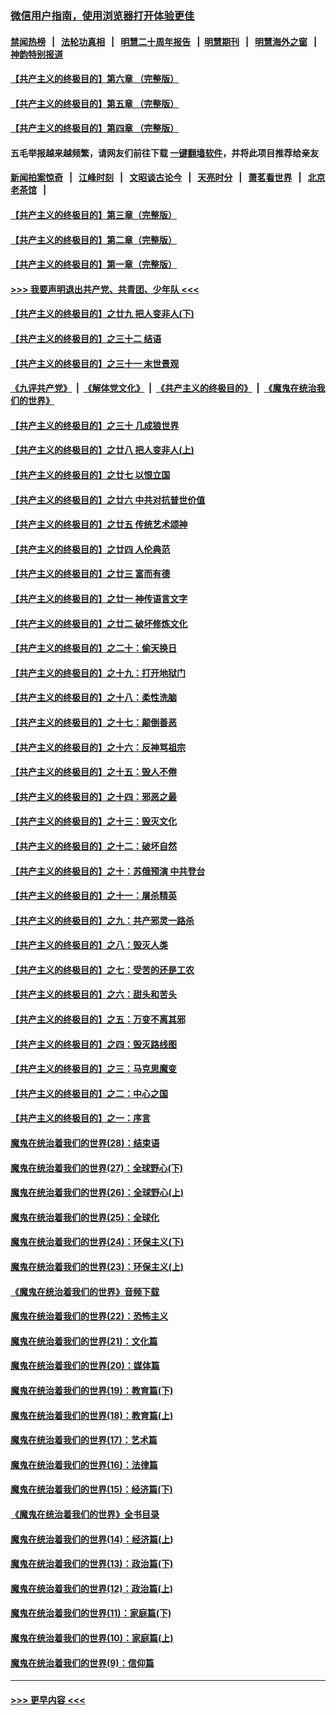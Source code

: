### [微信用户指南，使用浏览器打开体验更佳](https://github.com/gfw-breaker/banned-news1/blob/master/indexes/wechat-guide.md?t=0)
#### [禁闻热榜](热点新闻.md?t=0)  &nbsp;&nbsp;|&nbsp;&nbsp; [法轮功真相](https://github.com/gfw-breaker/truth/blob/master/README.md?t=0) &nbsp;&nbsp;|&nbsp;&nbsp; [明慧二十周年报告](https://github.com/gfw-breaker/mh-reports/blob/master/README.md?t=0) &nbsp;&nbsp;|&nbsp;&nbsp;[明慧期刊](https://github.com/gfw-breaker/mh-qikan) &nbsp;&nbsp;|&nbsp;&nbsp; [明慧海外之窗](https://github.com/gfw-breaker/mh-news/blob/master/README.md?t=0) &nbsp;&nbsp;|&nbsp;&nbsp; [神韵特别报道](https://github.com/gfw-breaker/mh-news/blob/master/shenyun.md?t=0)
#### [【共产主义的终极目的】第六章 （完整版）](../pages/nsc422/n11428913.md?t=02121855) 
#### [【共产主义的终极目的】第五章 （完整版）](../pages/nsc422/n11428912.md?t=02121855) 
#### [【共产主义的终极目的】第四章 （完整版）](../pages/nsc422/n11428907.md?t=02121855) 
#### 五毛举报越来越频繁，请网友们前往下载 [一键翻墙软件](https://github.com/gfw-breaker/ssr-accounts)，并将此项目推荐给亲友
#### [新闻拍案惊奇](https://github.com/gfw-breaker/banned-news1/blob/master/pages/link4.md) &nbsp;&nbsp;|&nbsp;&nbsp; [江峰时刻](https://github.com/gfw-breaker/banned-news1/blob/master/pages/link4.md) &nbsp;&nbsp;|&nbsp;&nbsp; [文昭谈古论今](https://github.com/gfw-breaker/banned-news1/blob/master/pages/link4.md) &nbsp;&nbsp;|&nbsp;&nbsp; [天亮时分](https://github.com/gfw-breaker/banned-news1/blob/master/pages/link4.md) &nbsp;&nbsp;|&nbsp;&nbsp; [萧茗看世界](https://github.com/gfw-breaker/banned-news1/blob/master/pages/link4.md) &nbsp;&nbsp;|&nbsp;&nbsp; [北京老茶馆](https://github.com/gfw-breaker/banned-news1/blob/master/pages/link4.md) &nbsp;&nbsp;|&nbsp;&nbsp; 
#### [【共产主义的终极目的】第三章（完整版）](../pages/nsc422/n11428848.md?t=02121855) 
#### [【共产主义的终极目的】第二章（完整版）](../pages/nsc422/n11428831.md?t=02121855) 
#### [【共产主义的终极目的】第一章（完整版）](../pages/nsc422/n11417651.md?t=02121855) 
#### [>>> 我要声明退出共产党、共青团、少年队 <<<](https://github.com/begood0513/goodnews/blob/master/quit/letter.md) 
#### [【共产主义的终极目的】之廿九 把人变非人(下)](../pages/nsc422/n11344140.md?t=02121855) 
#### [【共产主义的终极目的】之三十二 结语](../pages/nsc422/n11360535.md?t=02121855) 
#### [【共产主义的终极目的】之三十一 末世景观](../pages/nsc422/n11351129.md?t=02121855) 
#### [《九评共产党》](https://github.com/begood0513/9ping.md/blob/master/README.md) &nbsp;|&nbsp; [《解体党文化》](../../../../jtdwh.md/blob/master/README.md)  &nbsp;|&nbsp; [《共产主义的终极目的》](../../../../gczydzjmd.md/blob/master/README.md) &nbsp;|&nbsp; [《魔鬼在统治我们的世界》](../../../../mgztzwmdsj.md/blob/master/README.md) 
#### [【共产主义的终极目的】之三十 几成狼世界](../pages/nsc422/n11348280.md?t=02121855) 
#### [【共产主义的终极目的】之廿八 把人变非人(上)](../pages/nsc422/n11340492.md?t=02121855) 
#### [【共产主义的终极目的】之廿七 以恨立国](../pages/nsc422/n11336944.md?t=02121855) 
#### [【共产主义的终极目的】之廿六 中共对抗普世价值](../pages/nsc422/n11324785.md?t=02121855) 
#### [【共产主义的终极目的】之廿五 传统艺术颂神](../pages/nsc422/n11296396.md?t=02121855) 
#### [【共产主义的终极目的】之廿四 人伦典范](../pages/nsc422/n11296397.md?t=02121855) 
#### [【共产主义的终极目的】之廿三 富而有德](../pages/nsc422/n11283598.md?t=02121855) 
#### [【共产主义的终极目的】之廿一 神传语言文字](../pages/nsc422/n11263265.md?t=02121855) 
#### [【共产主义的终极目的】之廿二 破坏修炼文化](../pages/nsc422/n11245728.md?t=02121855) 
#### [【共产主义的终极目的】之二十：偷天换日](../pages/nsc422/n11238846.md?t=02121855) 
#### [【共产主义的终极目的】之十九：打开地狱门](../pages/nsc422/n11206376.md?t=02121855) 
#### [【共产主义的终极目的】之十八：柔性洗脑](../pages/nsc422/n11199994.md?t=02121855) 
#### [【共产主义的终极目的】之十七：颠倒善恶](../pages/nsc422/n11179782.md?t=02121855) 
#### [【共产主义的终极目的】之十六：反神骂祖宗](../pages/nsc422/n11166798.md?t=02121855) 
#### [【共产主义的终极目的】之十五：毁人不倦](../pages/nsc422/n11166792.md?t=02121855) 
#### [【共产主义的终极目的】之十四：邪恶之最](../pages/nsc422/n11150249.md?t=02121855) 
#### [【共产主义的终极目的】之十三：毁灭文化](../pages/nsc422/n11135227.md?t=02121855) 
#### [【共产主义的终极目的】之十二：破坏自然](../pages/nsc422/n11135214.md?t=02121855) 
#### [【共产主义的终极目的】之十：苏俄预演 中共登台](../pages/nsc422/n11118424.md?t=02121855) 
#### [【共产主义的终极目的】之十一：屠杀精英](../pages/nsc422/n11118442.md?t=02121855) 
#### [【共产主义的终极目的】之九：共产邪灵一路杀](../pages/nsc422/n11114139.md?t=02121855) 
#### [【共产主义的终极目的】之八：毁灭人类](../pages/nsc422/n11108503.md?t=02121855) 
#### [【共产主义的终极目的】之七：受苦的还是工农](../pages/nsc422/n11101809.md?t=02121855) 
#### [【共产主义的终极目的】之六：甜头和苦头](../pages/nsc422/n11096971.md?t=02121855) 
#### [【共产主义的终极目的】之五：万变不离其邪](../pages/nsc422/n11091285.md?t=02121855) 
#### [【共产主义的终极目的】之四：毁灭路线图](../pages/nsc422/n11086284.md?t=02121855) 
#### [【共产主义的终极目的】之三：马克思魔变](../pages/nsc422/n11061941.md?t=02121855) 
#### [【共产主义的终极目的】之二：中心之国](../pages/nsc422/n11047728.md?t=02121855) 
#### [【共产主义的终极目的】之一：序言](../pages/nsc422/n11086077.md?t=02121855) 
#### [魔鬼在统治着我们的世界(28)：结束语](../pages/nsc422/n10936246.md?t=02121855) 
#### [魔鬼在统治着我们的世界(27)：全球野心(下)](../pages/nsc422/n10928319.md?t=02121855) 
#### [魔鬼在统治着我们的世界(26)：全球野心(上)](../pages/nsc422/n10900318.md?t=02121855) 
#### [魔鬼在统治着我们的世界(25)：全球化](../pages/nsc422/n10788205.md?t=02121855) 
#### [魔鬼在统治着我们的世界(24)：环保主义(下)](../pages/nsc422/n10695307.md?t=02121855) 
#### [魔鬼在统治着我们的世界(23)：环保主义(上)](../pages/nsc422/n10688613.md?t=02121855) 
#### [《魔鬼在统治着我们的世界》音频下载](../pages/nsc422/n10635553.md?t=02121855) 
#### [魔鬼在统治着我们的世界(22)：恐怖主义](../pages/nsc422/n10614727.md?t=02121855) 
#### [魔鬼在统治着我们的世界(21)：文化篇](../pages/nsc422/n10597706.md?t=02121855) 
#### [魔鬼在统治着我们的世界(20)：媒体篇](../pages/nsc422/n10586579.md?t=02121855) 
#### [魔鬼在统治着我们的世界(19)：教育篇(下)](../pages/nsc422/n10564808.md?t=02121855) 
#### [魔鬼在统治着我们的世界(18)：教育篇(上)](../pages/nsc422/n10526970.md?t=02121855) 
#### [魔鬼在统治着我们的世界(17)：艺术篇](../pages/nsc422/n10499093.md?t=02121855) 
#### [魔鬼在统治着我们的世界(16)：法律篇](../pages/nsc422/n10485969.md?t=02121855) 
#### [魔鬼在统治着我们的世界(15)：经济篇(下)](../pages/nsc422/n10469975.md?t=02121855) 
#### [《魔鬼在统治着我们的世界》全书目录](../pages/nsc422/n10464261.md?t=02121855) 
#### [魔鬼在统治着我们的世界(14)：经济篇(上)](../pages/nsc422/n10457370.md?t=02121855) 
#### [魔鬼在统治着我们的世界(13)：政治篇(下)](../pages/nsc422/n10448270.md?t=02121855) 
#### [魔鬼在统治着我们的世界(12)：政治篇(上)](../pages/nsc422/n10444576.md?t=02121855) 
#### [魔鬼在统治着我们的世界(11)：家庭篇(下)](../pages/nsc422/n10440961.md?t=02121855) 
#### [魔鬼在统治着我们的世界(10)：家庭篇(上)](../pages/nsc422/n10435448.md?t=02121855) 
#### [魔鬼在统治着我们的世界(9)：信仰篇](../pages/nsc422/n10432159.md?t=02121855) 

----
#### [ >>> 更早内容 <<< ](../indexes/nsc422-earlier.md)
